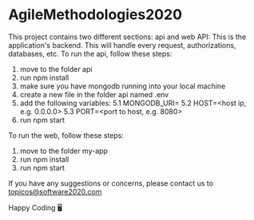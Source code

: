 # AgileMethodologies2020
This project contains two different sections: api and web
API:
This is the application's backend. This will handle every request, authorizations, databases, etc.
To run the api, follow these steps:
1. move to the folder api
2. run npm install
3. make sure you have mongodb running into your local machine
4. create a new file in the folder api named .env
5. add the following variables:
5.1 MONGODB_URI=<local mondogb connection>
5.2 HOST=<host ip, e.g. 0.0.0.0>
5.3 PORT=<port to host, e.g. 8080>
6. run npm start

To run the web, follow these steps:
1. move to the folder my-app
2. run npm install
3. run npm start

If you have any suggestions or concerns, please contact us to topicos@software2020.com

Happy Coding 🖥
